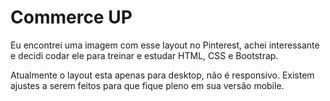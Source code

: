 # Commerce UP

Eu encontrei uma imagem com esse layout no Pinterest, achei interessante e decidi codar ele para treinar e estudar HTML, CSS e Bootstrap.

Atualmente o layout esta apenas para desktop, não é responsivo. Existem ajustes a serem feitos para que fique pleno em sua versão mobile.